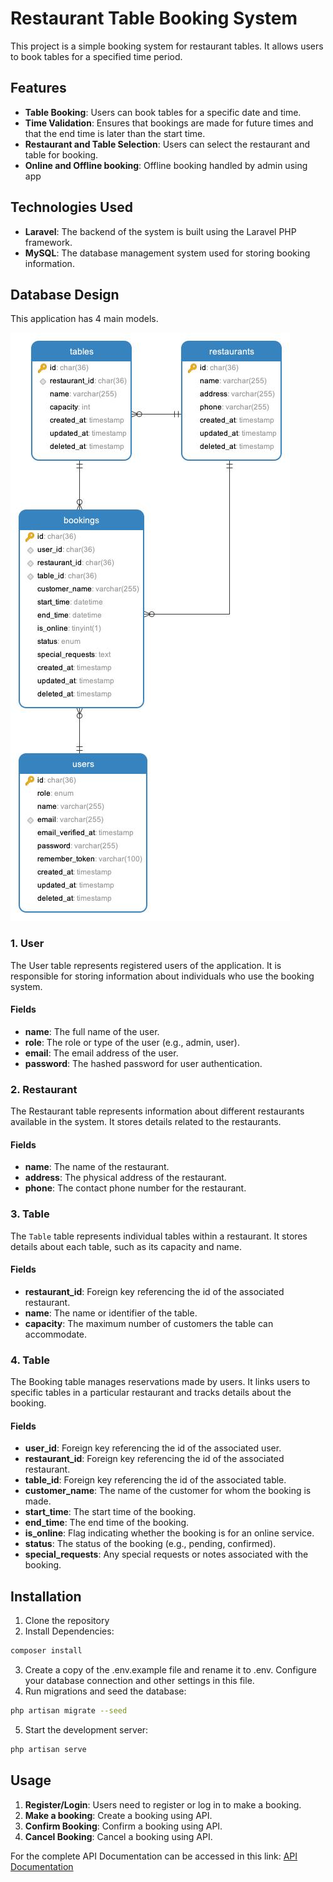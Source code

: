 # Restaurant Table Booking System

This project is a simple booking system for restaurant tables. It allows users to book tables for a specified time period.

## Features
- **Table Booking**: Users can book tables for a specific date and time.
- **Time Validation**: Ensures that bookings are made for future times and that the end time is later than the start time.
- **Restaurant and Table Selection**: Users can select the restaurant and table for booking.
- **Online and Offline booking**: Offline booking handled by admin using app

## Technologies Used
- **Laravel**: The backend of the system is built using the Laravel PHP framework.
- **MySQL**: The database management system used for storing booking information.

## Database Design
This application has 4 main models.

![Restaurant Database Design](Restaurant%20Database%20Design.jpg)

### 1. User
The User table represents registered users of the application. It is responsible for storing information about individuals who use the booking system.

#### Fields
- **name**: The full name of the user.
- **role**: The role or type of the user (e.g., admin, user).
- **email**: The email address of the user.
- **password**: The hashed password for user authentication.

### 2. Restaurant
The Restaurant table represents information about different restaurants available in the system. It stores details related to the restaurants.

#### Fields
- **name**: The name of the restaurant.
- **address**: The physical address of the restaurant.
- **phone**: The contact phone number for the restaurant.

### 3. Table
The `Table` table represents individual tables within a restaurant. It stores details about each table, such as its capacity and name.

#### Fields
- **restaurant_id**: Foreign key referencing the id of the associated restaurant.
- **name**: The name or identifier of the table.
- **capacity**: The maximum number of customers the table can accommodate.

### 4. Table
The Booking table manages reservations made by users. It links users to specific tables in a particular restaurant and tracks details about the booking.

#### Fields
- **user_id**: Foreign key referencing the id of the associated user.
- **restaurant_id**: Foreign key referencing the id of the associated restaurant.
- **table_id**: Foreign key referencing the id of the associated table.
- **customer_name**: The name of the customer for whom the booking is made.
- **start_time**: The start time of the booking.
- **end_time**: The end time of the booking.
- **is_online**: Flag indicating whether the booking is for an online service.
- **status**: The status of the booking (e.g., pending, confirmed).
- **special_requests**: Any special requests or notes associated with the booking.


## Installation
1. Clone the repository
2. Install Dependencies: <br/>
```bash 
composer install
```
3. Create a copy of the .env.example file and rename it to .env. Configure your database connection and other settings in this file.
4. Run migrations and seed the database: <br/>
```bash 
php artisan migrate --seed
```
5. Start the development server: <br/>
```bash
php artisan serve
```

## Usage
1. **Register/Login**: Users need to register or log in to make a booking.
2. **Make a booking**: Create a booking using API.
3. **Confirm Booking**: Confirm a booking using API.
4. **Cancel Booking**: Cancel a booking using API.

For the complete API Documentation can be accessed in this link: [API Documentation](https://documenter.getpostman.com/view/2470070/2s9YypE3US)
